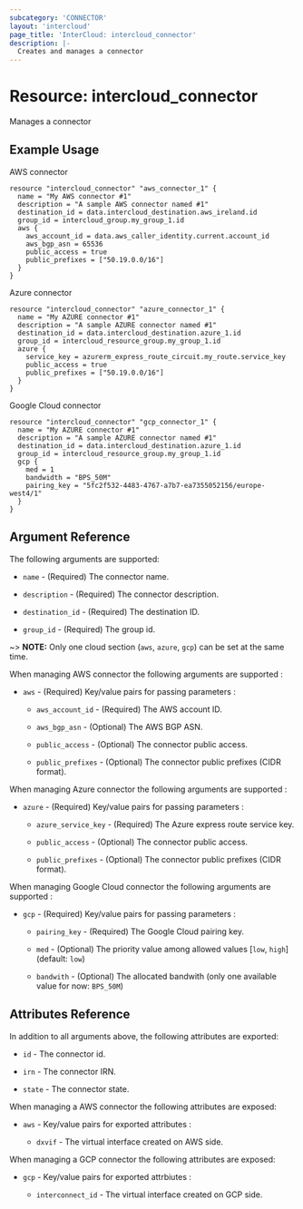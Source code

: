 ```yaml
---
subcategory: 'CONNECTOR'
layout: 'intercloud'
page_title: 'InterCloud: intercloud_connector'
description: |-
  Creates and manages a connector
---
```


# Resource: intercloud_connector

Manages a connector

## Example Usage

AWS connector

```hcl
resource "intercloud_connector" "aws_connector_1" {
  name = "My AWS connector #1"
  description = "A sample AWS connector named #1"
  destination_id = data.intercloud_destination.aws_ireland.id
  group_id = intercloud_group.my_group_1.id
  aws {
    aws_account_id = data.aws_caller_identity.current.account_id
    aws_bgp_asn = 65536
    public_access = true
    public_prefixes = ["50.19.0.0/16"]
  }
}
```

Azure connector

```hcl
resource "intercloud_connector" "azure_connector_1" {
  name = "My AZURE connector #1"
  description = "A sample AZURE connector named #1"
  destination_id = data.intercloud_destination.azure_1.id
  group_id = intercloud_resource_group.my_group_1.id
  azure {
    service_key = azurerm_express_route_circuit.my_route.service_key
    public_access = true
    public_prefixes = ["50.19.0.0/16"]
  }
}
```

Google Cloud connector

```hcl
resource "intercloud_connector" "gcp_connector_1" {
  name = "My AZURE connector #1"
  description = "A sample AZURE connector named #1"
  destination_id = data.intercloud_destination.azure_1.id
  group_id = intercloud_resource_group.my_group_1.id
  gcp {
    med = 1
    bandwidth = "BPS_50M"
    pairing_key = "5fc2f532-4483-4767-a7b7-ea7355052156/europe-west4/1"
  }
}
```

## Argument Reference

The following arguments are supported:

- `name` - (Required) The connector name.

- `description` - (Required) The connector description.

- `destination_id` - (Required) The destination ID.

- `group_id` - (Required) The group id.

~> **NOTE:** Only one cloud section (`aws`, `azure`, `gcp`) can be set at the
same time.

When managing AWS connector the following arguments are supported :

- `aws` - (Required) Key/value pairs for passing parameters :

    - `aws_account_id` - (Required) The AWS account ID.
    
    - `aws_bgp_asn` - (Optional) The AWS BGP ASN.
    
    - `public_access` - (Optional) The connector public access.
    
    - `public_prefixes` - (Optional) The connector public prefixes (CIDR format).

When managing Azure connector the following arguments are supported :

- `azure` - (Required) Key/value pairs for passing parameters :

    - `azure_service_key` - (Required) The Azure express route service key.
    
    - `public_access` - (Optional) The connector public access.
    
    - `public_prefixes` - (Optional) The connector public prefixes (CIDR format).

When managing Google Cloud connector the following arguments are supported :

- `gcp` - (Required) Key/value pairs for passing parameters :

    - `pairing_key` - (Required) The Google Cloud pairing key.
    
    - `med` - (Optional) The priority value among allowed values [`low`, `high`] (default: `low`)
    
    - `bandwith` - (Optional) The allocated bandwith (only one available value for now:
  `BPS_50M`)

## Attributes Reference

In addition to all arguments above, the following attributes are exported:

- `id` - The connector id.

- `irn` - The connector IRN.

- `state` - The connector state.

When managing a AWS connector the following attributes are exposed:

- `aws` - Key/value pairs for exported attributes :

  - `dxvif` - The virtual interface created on AWS side.

When managing a GCP connector the following attributes are exposed:

- `gcp` - Key/value pairs for exported attrbiutes :

    - `interconnect_id` - The virtual interface created on GCP side.
